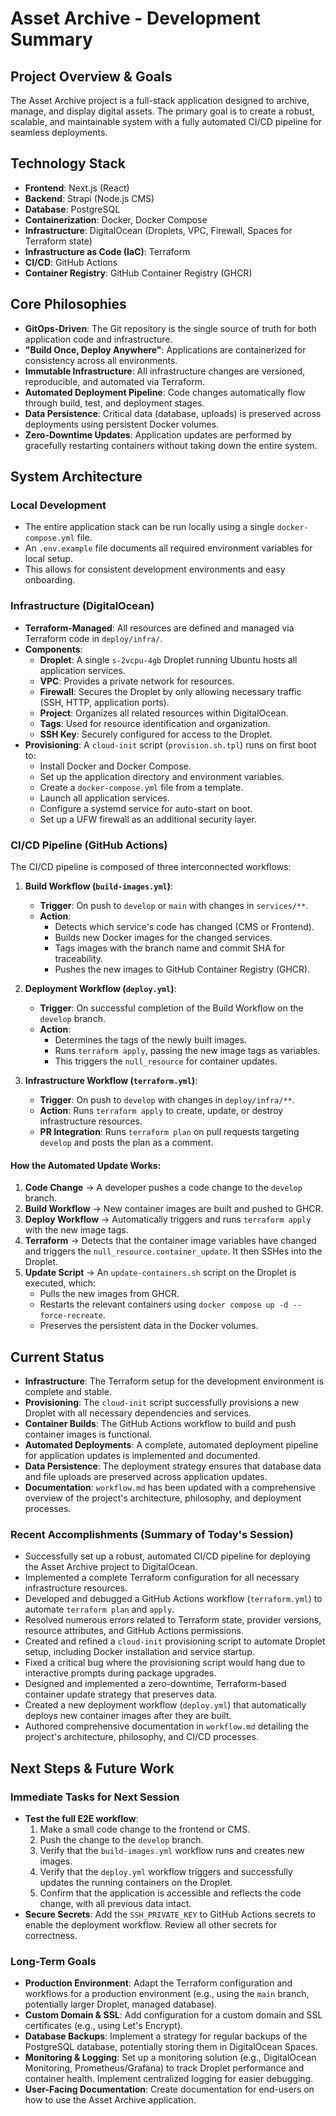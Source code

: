 # Asset Archive - Development Summary

## Project Overview & Goals

The Asset Archive project is a full-stack application designed to archive, manage, and display digital assets. The primary goal is to create a robust, scalable, and maintainable system with a fully automated CI/CD pipeline for seamless deployments.

## Technology Stack

- **Frontend**: Next.js (React)
- **Backend**: Strapi (Node.js CMS)
- **Database**: PostgreSQL
- **Containerization**: Docker, Docker Compose
- **Infrastructure**: DigitalOcean (Droplets, VPC, Firewall, Spaces for Terraform state)
- **Infrastructure as Code (IaC)**: Terraform
- **CI/CD**: GitHub Actions
- **Container Registry**: GitHub Container Registry (GHCR)

## Core Philosophies

- **GitOps-Driven**: The Git repository is the single source of truth for both application code and infrastructure.
- **"Build Once, Deploy Anywhere"**: Applications are containerized for consistency across all environments.
- **Immutable Infrastructure**: All infrastructure changes are versioned, reproducible, and automated via Terraform.
- **Automated Deployment Pipeline**: Code changes automatically flow through build, test, and deployment stages.
- **Data Persistence**: Critical data (database, uploads) is preserved across deployments using persistent Docker volumes.
- **Zero-Downtime Updates**: Application updates are performed by gracefully restarting containers without taking down the entire system.

## System Architecture

### Local Development
- The entire application stack can be run locally using a single `docker-compose.yml` file.
- An `.env.example` file documents all required environment variables for local setup.
- This allows for consistent development environments and easy onboarding.

### Infrastructure (DigitalOcean)
- **Terraform-Managed**: All resources are defined and managed via Terraform code in `deploy/infra/`.
- **Components**:
    - **Droplet**: A single `s-2vcpu-4gb` Droplet running Ubuntu hosts all application services.
    - **VPC**: Provides a private network for resources.
    - **Firewall**: Secures the Droplet by only allowing necessary traffic (SSH, HTTP, application ports).
    - **Project**: Organizes all related resources within DigitalOcean.
    - **Tags**: Used for resource identification and organization.
    - **SSH Key**: Securely configured for access to the Droplet.
- **Provisioning**: A `cloud-init` script (`provision.sh.tpl`) runs on first boot to:
    - Install Docker and Docker Compose.
    - Set up the application directory and environment variables.
    - Create a `docker-compose.yml` file from a template.
    - Launch all application services.
    - Configure a systemd service for auto-start on boot.
    - Set up a UFW firewall as an additional security layer.

### CI/CD Pipeline (GitHub Actions)

The CI/CD pipeline is composed of three interconnected workflows:

1.  **Build Workflow (`build-images.yml`)**:
    - **Trigger**: On push to `develop` or `main` with changes in `services/**`.
    - **Action**:
        - Detects which service's code has changed (CMS or Frontend).
        - Builds new Docker images for the changed services.
        - Tags images with the branch name and commit SHA for traceability.
        - Pushes the new images to GitHub Container Registry (GHCR).

2.  **Deployment Workflow (`deploy.yml`)**:
    - **Trigger**: On successful completion of the Build Workflow on the `develop` branch.
    - **Action**:
        - Determines the tags of the newly built images.
        - Runs `terraform apply`, passing the new image tags as variables.
        - This triggers the `null_resource` for container updates.

3.  **Infrastructure Workflow (`terraform.yml`)**:
    - **Trigger**: On push to `develop` with changes in `deploy/infra/**`.
    - **Action**: Runs `terraform apply` to create, update, or destroy infrastructure resources.
    - **PR Integration**: Runs `terraform plan` on pull requests targeting `develop` and posts the plan as a comment.

#### **How the Automated Update Works:**

1.  **Code Change** → A developer pushes a code change to the `develop` branch.
2.  **Build Workflow** → New container images are built and pushed to GHCR.
3.  **Deploy Workflow** → Automatically triggers and runs `terraform apply` with the new image tags.
4.  **Terraform** → Detects that the container image variables have changed and triggers the `null_resource.container_update`. It then SSHes into the Droplet.
5.  **Update Script** → An `update-containers.sh` script on the Droplet is executed, which:
    - Pulls the new images from GHCR.
    - Restarts the relevant containers using `docker compose up -d --force-recreate`.
    - Preserves the persistent data in the Docker volumes.

## Current Status

- **Infrastructure**: The Terraform setup for the development environment is complete and stable.
- **Provisioning**: The `cloud-init` script successfully provisions a new Droplet with all necessary dependencies and services.
- **Container Builds**: The GitHub Actions workflow to build and push container images is functional.
- **Automated Deployments**: A complete, automated deployment pipeline for application updates is implemented and documented.
- **Data Persistence**: The deployment strategy ensures that database data and file uploads are preserved across application updates.
- **Documentation**: `workflow.md` has been updated with a comprehensive overview of the project's architecture, philosophy, and deployment processes.

### Recent Accomplishments (Summary of Today's Session)

- Successfully set up a robust, automated CI/CD pipeline for deploying the Asset Archive project to DigitalOcean.
- Implemented a complete Terraform configuration for all necessary infrastructure resources.
- Developed and debugged a GitHub Actions workflow (`terraform.yml`) to automate `terraform plan` and `apply`.
- Resolved numerous errors related to Terraform state, provider versions, resource attributes, and GitHub Actions permissions.
- Created and refined a `cloud-init` provisioning script to automate Droplet setup, including Docker installation and service startup.
- Fixed a critical bug where the provisioning script would hang due to interactive prompts during package upgrades.
- Designed and implemented a zero-downtime, Terraform-based container update strategy that preserves data.
- Created a new deployment workflow (`deploy.yml`) that automatically deploys new container images after they are built.
- Authored comprehensive documentation in `workflow.md` detailing the project's architecture, philosophy, and CI/CD processes.

## Next Steps & Future Work

### Immediate Tasks for Next Session

- **Test the full E2E workflow**:
    1.  Make a small code change to the frontend or CMS.
    2.  Push the change to the `develop` branch.
    3.  Verify that the `build-images.yml` workflow runs and creates new images.
    4.  Verify that the `deploy.yml` workflow triggers and successfully updates the running containers on the Droplet.
    5.  Confirm that the application is accessible and reflects the code change, with all previous data intact.
- **Secure Secrets**: Add the `SSH_PRIVATE_KEY` to GitHub Actions secrets to enable the deployment workflow. Review all other secrets for correctness.

### Long-Term Goals

- **Production Environment**: Adapt the Terraform configuration and workflows for a production environment (e.g., using the `main` branch, potentially larger Droplet, managed database).
- **Custom Domain & SSL**: Add configuration for a custom domain and SSL certificates (e.g., using Let's Encrypt).
- **Database Backups**: Implement a strategy for regular backups of the PostgreSQL database, potentially storing them in DigitalOcean Spaces.
- **Monitoring & Logging**: Set up a monitoring solution (e.g., DigitalOcean Monitoring, Prometheus/Grafana) to track Droplet performance and container health. Implement centralized logging for easier debugging.
- **User-Facing Documentation**: Create documentation for end-users on how to use the Asset Archive application. 